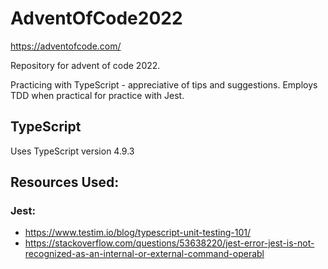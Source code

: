 # AdventOfCode2022

https://adventofcode.com/

Repository for advent of code 2022.

Practicing with TypeScript - appreciative of tips and suggestions.
Employs TDD when practical for practice with Jest.

## TypeScript
Uses TypeScript version 4.9.3

## Resources Used:

### Jest:

- https://www.testim.io/blog/typescript-unit-testing-101/
- https://stackoverflow.com/questions/53638220/jest-error-jest-is-not-recognized-as-an-internal-or-external-command-operabl
